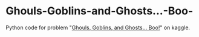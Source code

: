 # Ghouls-Goblins-and-Ghosts...-Boo-

Python code for problem "[Ghouls, Goblins, and Ghosts... Boo!](https://www.kaggle.com/c/ghouls-goblins-and-ghosts-boo/overview)" on kaggle.
